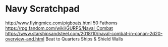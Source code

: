 # Navy Scratchpad
http://www.flyingmice.com/pigboats.html
50 Fathoms
https://rpg.fandom.com/wiki/GURPS/Naval_Combat
https://www.starshipsandsteel.com/2018/10/naval-combat-in-conan-2d20-overview-and.html
Beat to Quarters
Ships & Shield Walls